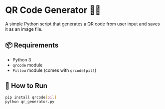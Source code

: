 # QR Code Generator 🧾🔳

A simple Python script that generates a QR code from user input and saves it as an image file.

## 📦 Requirements
- Python 3
- `qrcode` module
- `Pillow` module (comes with `qrcode[pil]`)

## 🚀 How to Run
```bash
pip install qrcode[pil]
python qr_generator.py
